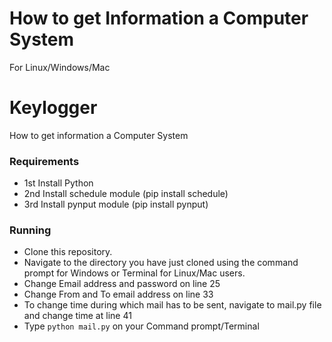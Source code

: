 # How to get Information a Computer System
For Linux/Windows/Mac

# Keylogger
How to get information a Computer System

### Requirements
* 1st Install Python
* 2nd Install schedule module (pip install schedule)
* 3rd Install pynput module (pip install pynput)


### Running
* Clone this repository.
* Navigate to the directory you have just cloned using the command prompt for Windows or Terminal for Linux/Mac users.
* Change Email address and password on line 25
* Change From and To email address on line 33
* To change time during which mail has to be sent, navigate to mail.py file and change time at line 41
* Type `python mail.py` on your Command prompt/Terminal


